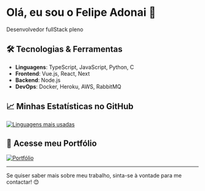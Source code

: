 # Olá, eu sou o Felipe Adonai 👋

Desenvolvedor fullStack pleno

## 🛠️ Tecnologias & Ferramentas
- **Linguagens**: TypeScript, JavaScript, Python, C
- **Frontend**: Vue.js, React, Next
- **Backend**: Node.js
- **DevOps**: Docker, Heroku, AWS, RabbitMQ

## 📈 Minhas Estatísticas no GitHub

[![Linguagens mais usadas](https://github-readme-stats.vercel.app/api/top-langs/?username=feadonai123&layout=compact&theme=dracula)](https://github.com/anuraghazra/github-readme-stats)

## 🔗 Acesse meu Portfólio

[![Portfólio](https://img.shields.io/badge/Portfolio-Visitar-blue)]([LINK_PARA_SEU_PORTFOLIO](https://portfolio-feadonai123.vercel.app))

---

Se quiser saber mais sobre meu trabalho, sinta-se à vontade para me contactar! 😊